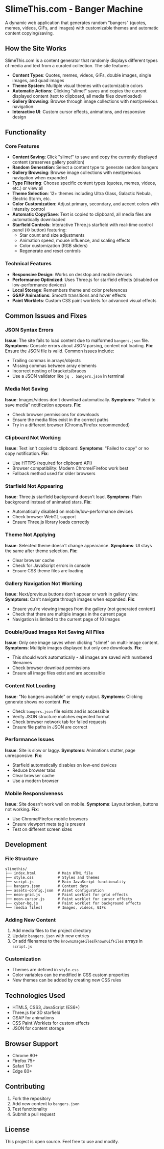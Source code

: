 # SlimeThis.com - Banger Machine

A dynamic web application that generates random "bangers" (quotes, memes, videos, GIFs, and images) with customizable themes and automatic content copying/saving.

## How the Site Works

SlimeThis.com is a content generator that randomly displays different types of media and text from a curated collection. The site features:

- **Content Types**: Quotes, memes, videos, GIFs, double images, single images, and quad images
- **Theme System**: Multiple visual themes with customizable colors
- **Automatic Actions**: Clicking "slime!" saves and copies the current displayed content (text to clipboard, all media files downloaded)
- **Gallery Browsing**: Browse through image collections with next/previous navigation
- **Interactive UI**: Custom cursor effects, animations, and responsive design

## Functionality

### Core Features
- **Content Saving**: Click "slime!" to save and copy the currently displayed content (preserves gallery position)
- **Random Generation**: Select a content type to generate random bangers
- **Gallery Browsing**: Browse image collections with next/previous navigation when expanded
- **Type Filtering**: Choose specific content types (quotes, memes, videos, etc.) or view all
- **Theme Selection**: 12+ themes including Ultra Glass, Galactic Nebula, Electric Storm, etc.
- **Color Customization**: Adjust primary, secondary, and accent colors with intensity control
- **Automatic Copy/Save**: Text is copied to clipboard, all media files are automatically downloaded
- **Starfield Controls**: Interactive Three.js starfield with real-time control panel (⚙️ button) featuring:
  - Star count and size adjustments
  - Animation speed, mouse influence, and scaling effects
  - Color customization (RGB sliders)
  - Regenerate and reset controls

### Technical Features
- **Responsive Design**: Works on desktop and mobile devices
- **Performance Optimized**: Uses Three.js for starfield effects (disabled on low-performance devices)
- **Local Storage**: Remembers theme and color preferences
- **GSAP Animations**: Smooth transitions and hover effects
- **Paint Worklets**: Custom CSS paint worklets for advanced visual effects

## Common Issues and Fixes

### JSON Syntax Errors
**Issue**: The site fails to load content due to malformed `bangers.json` file.
**Symptoms**: Console errors about JSON parsing, content not loading.
**Fix**: Ensure the JSON file is valid. Common issues include:
- Trailing commas in arrays/objects
- Missing commas between array elements
- Incorrect nesting of brackets/braces
- Use a JSON validator like `jq . bangers.json` in terminal

### Media Not Saving
**Issue**: Images/videos don't download automatically.
**Symptoms**: "Failed to save media" notification appears.
**Fix**:
- Check browser permissions for downloads
- Ensure the media files exist in the correct paths
- Try in a different browser (Chrome/Firefox recommended)

### Clipboard Not Working
**Issue**: Text isn't copied to clipboard.
**Symptoms**: "Failed to copy" or no copy notification.
**Fix**:
- Use HTTPS (required for clipboard API)
- Browser compatibility: Modern Chrome/Firefox work best
- Fallback method used for older browsers

### Starfield Not Appearing
**Issue**: Three.js starfield background doesn't load.
**Symptoms**: Plain background instead of animated stars.
**Fix**:
- Automatically disabled on mobile/low-performance devices
- Check browser WebGL support
- Ensure Three.js library loads correctly

### Theme Not Applying
**Issue**: Selected theme doesn't change appearance.
**Symptoms**: UI stays the same after theme selection.
**Fix**:
- Clear browser cache
- Check for JavaScript errors in console
- Ensure CSS theme files are loading

### Gallery Navigation Not Working
**Issue**: Next/previous buttons don't appear or work in gallery view.
**Symptoms**: Can't navigate through images when expanded.
**Fix**:
- Ensure you're viewing images from the gallery (not generated content)
- Check that there are multiple images in the current page
- Navigation is limited to the current page of 10 images

### Double/Quad Images Not Saving All Files
**Issue**: Only one image saves when clicking "slime!" on multi-image content.
**Symptoms**: Multiple images displayed but only one downloads.
**Fix**:
- This should work automatically - all images are saved with numbered filenames
- Check browser download permissions
- Ensure all image files exist and are accessible

### Content Not Loading
**Issue**: "No bangers available" or empty output.
**Symptoms**: Clicking generate shows no content.
**Fix**:
- Check `bangers.json` file exists and is accessible
- Verify JSON structure matches expected format
- Check browser network tab for failed requests
- Ensure file paths in JSON are correct

### Performance Issues
**Issue**: Site is slow or laggy.
**Symptoms**: Animations stutter, page unresponsive.
**Fix**:
- Starfield automatically disables on low-end devices
- Reduce browser tabs
- Clear browser cache
- Use a modern browser

### Mobile Responsiveness
**Issue**: Site doesn't work well on mobile.
**Symptoms**: Layout broken, buttons not working.
**Fix**:
- Use Chrome/Firefox mobile browsers
- Ensure viewport meta tag is present
- Test on different screen sizes

## Development

### File Structure
```
slimethis/
├── index.html          # Main HTML file
├── style.css           # Styles and themes
├── script.js           # Main JavaScript functionality
├── bangers.json        # Content data
├── assets-config.json  # Asset configuration
├── neon-grid.js        # Paint worklet for grid effects
├── neon-cursor.js      # Paint worklet for cursor effects
├── cyber-bg.js         # Paint worklet for background effects
└── [media files]       # Images, videos, GIFs
```

### Adding New Content
1. Add media files to the project directory
2. Update `bangers.json` with new entries
3. Or add filenames to the `knownImageFiles`/`knownGifFiles` arrays in `script.js`

### Customization
- Themes are defined in `style.css`
- Color variables can be modified in CSS custom properties
- New themes can be added by creating new CSS rules

## Technologies Used
- HTML5, CSS3, JavaScript (ES6+)
- Three.js for 3D starfield
- GSAP for animations
- CSS Paint Worklets for custom effects
- JSON for content storage

## Browser Support
- Chrome 80+
- Firefox 75+
- Safari 13+
- Edge 80+

## Contributing
1. Fork the repository
2. Add new content to `bangers.json`
3. Test functionality
4. Submit a pull request

## License
This project is open source. Feel free to use and modify.
